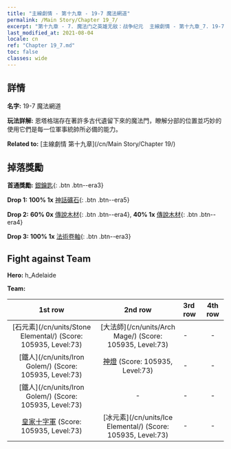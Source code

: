 ```yaml
---
title: "主線劇情 - 第十九章 - 19-7 魔法網道"
permalink: /Main Story/Chapter 19_7/
excerpt: "第十九章 - 7. 魔法门之英雄无敌：战争纪元  主線劇情 - 第十九章_7. 19-7 魔法網道"
last_modified_at: 2021-08-04
locale: cn
ref: "Chapter 19_7.md"
toc: false
classes: wide
---
```


## 詳情

 **名字:** 19-7 魔法網道

 **玩法詳解:** 恩塔格瑞存在著許多古代遺留下來的魔法門，瞭解分部的位置並巧妙的使用它們是每一位軍事統帥所必備的能力。

 **Related to:** [主線劇情 第十九章](/cn/Main Story/Chapter 19/)

## 掉落獎勵

 **首通獎勵:** [銀鑰匙](/cn/Items/con_693/){: .btn .btn--era3}

 **Drop 1:** **100% 1x** [神話礦石](/cn/Items/mat_61/){: .btn .btn--era5}

 **Drop 2:** **60% 0x** [傳說木材](/cn/Items/mat_55/){: .btn .btn--era4}, **40% 1x** [傳說木材](/cn/Items/mat_55/){: .btn .btn--era4}

 **Drop 3:** **100% 1x** [法術卷軸](/cn/Items/con_694/){: .btn .btn--era3}


## Fight against Team
 **Hero:** h_Adelaide

 **Team:**


  | 1st row | 2nd row | 3rd row | 4th row |
  |:----:|:----:|:----|:----:|
  | [石元素](/cn/units/Stone Elemental/) (Score: 105935, Level:73)  | [大法師](/cn/units/Arch Mage/) (Score: 105935, Level:73)  | - | - |
  | [鐵人](/cn/units/Iron Golem/) (Score: 105935, Level:73)  | [神燈](/cn/units/Genie/) (Score: 105935, Level:73)  | - | - |
  | [鐵人](/cn/units/Iron Golem/) (Score: 105935, Level:73)  | - | - | - |
  | [皇家十字軍](/cn/units/Swordsman/) (Score: 105935, Level:73)  | [冰元素](/cn/units/Ice Elemental/) (Score: 105935, Level:73)  | - | - |


